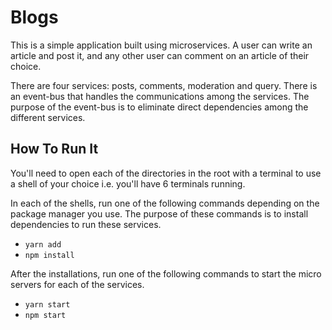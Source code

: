 # Blogs

This is a simple application built using microservices. A user can write an article and post it, and any other user can comment on an article of their choice.

There are four services: posts, comments, moderation and query. There is an event-bus that handles the communications among the services. The purpose of the event-bus is to eliminate direct dependencies among the different services.

## How To Run It

You'll need to open each of the directories in the root with a terminal to use a shell of your choice i.e. you'll have 6 terminals running.

In each of the shells, run one of the following commands depending on the package manager you use. The purpose of these commands is to install dependencies to run these services.
* ```yarn add```
* ```npm install```

After the installations, run one of the following commands to start the micro servers for each of the services.
* ```yarn start```
* ```npm start```